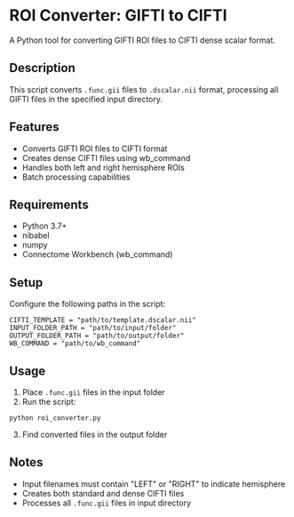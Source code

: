 # ROI Converter: GIFTI to CIFTI

A Python tool for converting GIFTI ROI files to CIFTI dense scalar format.

## Description
This script converts `.func.gii` files to `.dscalar.nii` format, processing all GIFTI files in the specified input directory.

## Features
* Converts GIFTI ROI files to CIFTI format
* Creates dense CIFTI files using wb_command
* Handles both left and right hemisphere ROIs
* Batch processing capabilities

## Requirements
* Python 3.7+
* nibabel
* numpy
* Connectome Workbench (wb_command)

## Setup
Configure the following paths in the script:
```
CIFTI_TEMPLATE = "path/to/template.dscalar.nii"
INPUT_FOLDER_PATH = "path/to/input/folder"
OUTPUT_FOLDER_PATH = "path/to/output/folder"
WB_COMMAND = "path/to/wb_command"
```

## Usage
1. Place `.func.gii` files in the input folder
2. Run the script:
```
python roi_converter.py
```
3. Find converted files in the output folder

## Notes
* Input filenames must contain "LEFT" or "RIGHT" to indicate hemisphere
* Creates both standard and dense CIFTI files
* Processes all `.func.gii` files in input directory
